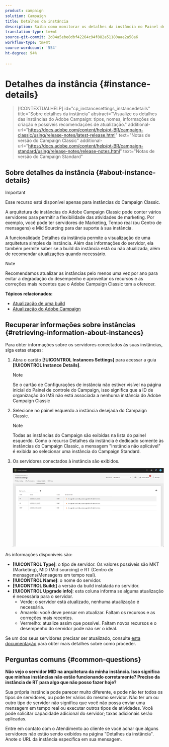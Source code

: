 ```yaml
---
product: campaign
solution: Campaign
title: Detalhes da instância
description: Saiba como monitorar os detalhes da instância no Painel de controle do Campaign
translation-type: tm+mt
source-git-commit: 2d84a5ebe8dbf42264c94f882a51180aae2a58a6
workflow-type: tm+mt
source-wordcount: '554'
ht-degree: 94%

---
```



# Detalhes da instância {#instance-details}

>[!CONTEXTUALHELP]
>id="cp_instancesettings_instancedetails"
>title="Sobre detalhes da instância"
>abstract="Visualize os detalhes das instâncias do Adobe Campaign: tipos, nomes, informações de criação e possíveis recomendações de atualização."
>additional-url="https://docs.adobe.com/content/help/pt-BR/campaign-classic/using/release-notes/latest-release.html" text="Notas de versão do Campaign Classic"
>additional-url="https://docs.adobe.com/content/help/pt-BR/campaign-standard/using/release-notes/release-notes.html" text="Notas de versão do Campaign Standard"

## Sobre detalhes da instância {#about-instance-details}

>[!IMPORTANT]
>
>Esse recurso está disponível apenas para instâncias do Campaign Classic.

A arquitetura de instâncias do Adobe Campaign Classic pode conter vários servidores para permitir a flexibilidade das atividades de marketing. Por exemplo, você pode ter servidores de Marketing, Tempo real (ou Centro de mensagens) e Mid Sourcing para dar suporte à sua instância.

A funcionalidade Detalhes da instância permite a visualização de uma arquitetura simples da instância. Além das informações do servidor, ela também permite saber se a build da instância está ou não atualizada, além de recomendar atualizações quando necessário.

>[!NOTE]
>
>Recomendamos atualizar as instâncias pelo menos uma vez por ano para evitar a degradação do desempenho e aproveitar os recursos e as correções mais recentes que o Adobe Campaign Classic tem a oferecer.

**Tópicos relacionados:**

* [Atualização de uma build](https://helpx.adobe.com/br/campaign/kb/acc-build-upgrade.html)
* [Atualização do Adobe Campaign](https://docs.campaign.adobe.com/doc/AC/en/PRO_Updating_Adobe_Campaign_Introduction.html)

## Recuperar informações sobre instâncias {#retrieving-information-about-instances}

Para obter informações sobre os servidores conectados às suas instâncias, siga estas etapas:

1. Abra o cartão **[!UICONTROL Instances Settings]** para acessar a guia **[!UICONTROL Instance Details]**.

   >[!NOTE]
   >
   >Se o cartão de Configurações de instância não estiver visível na página inicial do Painel de controle do Campaign, isso significa que a ID de organização do IMS não está associada a nenhuma instância do Adobe Campaign Classic

1. Selecione no painel esquerdo a instância desejada do Campaign Classic.

   >[!NOTE]
   >
   >Todas as instâncias do Campaign são exibidas na lista do painel esquerdo. Como o recurso Detalhes da instância é dedicado somente às instâncias do Campaign Classic, a mensagem &quot;Instância não aplicável&quot; é exibida ao selecionar uma instância do Campaign Standard.

1. Os servidores conectados à instância são exibidos.

   ![](assets/instance_details.png)

As informações disponíveis são:

* **[!UICONTROL Type]**: o tipo de servidor. Os valores possíveis são MKT (Marketing), MID (Mid sourcing) e RT (Centro de mensagens/Mensagens em tempo real).
* **[!UICONTROL Name]**: o nome do servidor.
* **[!UICONTROL Build:]** a versão da build instalada no servidor.
* **[!UICONTROL Upgrade info]**: esta coluna informa se alguma atualização é necessária para o servidor.
   * Verde: o servidor está atualizado, nenhuma atualização é necessária.
   * Amarelo: você deve pensar em atualizar. Faltam os recursos e as correções mais recentes.
   * Vermelho: atualize assim que possível. Faltam novos recursos e o desempenho do servidor pode não ser o ideal.

Se um dos seus servidores precisar ser atualizado, consulte [esta documentação](https://helpx.adobe.com/br/campaign/kb/acc-build-upgrade.html) para obter mais detalhes sobre como proceder.

## Perguntas comuns {#common-questions}

**Não vejo o servidor MID na arquitetura da minha instância. Isso significa que minhas instâncias não estão funcionando corretamente? Preciso da instância de RT para algo que não posso fazer hoje?**

Sua própria instância pode parecer muito diferente, e pode não ter todos os tipos de servidores, ou pode ter vários do mesmo servidor. Não ter um ou outro tipo de servidor não significa que você não possa enviar uma mensagem em tempo real ou executar outros tipos de atividades. Você pode solicitar capacidade adicional do servidor; taxas adicionais serão aplicadas.

Entre em contato com o Atendimento ao cliente se você achar que alguns servidores não estão sendo exibidos na página &quot;Detalhes da instância&quot;. Anote o URL da instância específica em sua mensagem.
